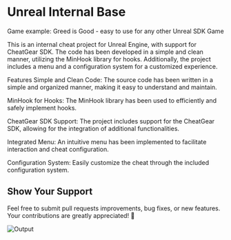 Unreal Internal Base
=====
Game example: Greed is Good - easy to use for any other Unreal SDK Game

This is an internal cheat project for Unreal Engine, with support for CheatGear SDK. The code has been developed in a simple and clean manner, utilizing the MinHook library for hooks. Additionally, the project includes a menu and a configuration system for a customized experience.

Features
Simple and Clean Code: The source code has been written in a simple and organized manner, making it easy to understand and maintain.

MinHook for Hooks: The MinHook library has been used to efficiently and safely implement hooks.

CheatGear SDK Support: The project includes support for the CheatGear SDK, allowing for the integration of additional functionalities.

Integrated Menu: An intuitive menu has been implemented to facilitate interaction and cheat configuration.

Configuration System: Easily customize the cheat through the included configuration system.

## Show Your Support

Feel free to submit pull requests improvements, bug fixes, or new features. Your contributions are greatly appreciated! 🌟

![Output](demonstration/image.png)
